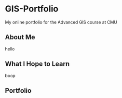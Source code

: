 # GIS-Portfolio
My online portfolio for the Advanced GIS course at CMU

## About Me
hello

## What I Hope to Learn
boop

## Portfolio
